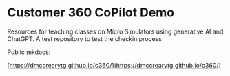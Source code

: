 # Customer 360 CoPilot Demo

Resources for teaching classes on Micro Simulators using generative AI and ChatGPT.
A test repository to test the checkin process

Public mkdocs:

[https://dmccrearytg.github.io/c360/](https://dmccrearytg.github.io/c360/)
